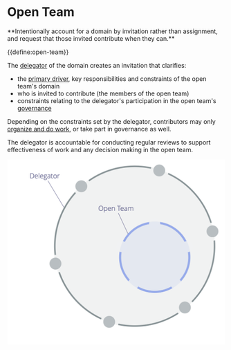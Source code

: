 # Open Team

<summary>
**Intentionally account for a domain by invitation rather than assignment, and request that those invited contribute when they can.**
</summary>

{{define:open-team}}

The [delegator](glossary:delegator) of the domain creates an invitation that clarifies:

- the [primary driver](glossary:primary-driver), key responsibilities and constraints of the open team's domain
- who is invited to contribute (the members of the open team)
- constraints relating to the delegator's participation in the open team's [governance](glossary:governance)

Depending on the constraints set by the delegator, contributors may only [organize and do work](glossary:operations), or take part in governance as well.

The delegator is accountable for conducting regular reviews to support effectiveness of work and any decision making in the open team.

![Open Team](img/structural-patterns/open-team.png)
